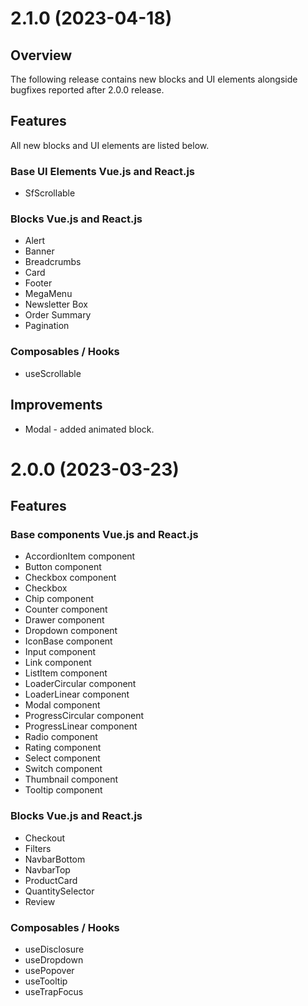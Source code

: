 # 2.1.0 (2023-04-18)
## Overview

The following release contains new blocks and UI elements alongside bugfixes reported after 2.0.0 release.

## Features

All new blocks and UI elements are listed below.

### Base UI Elements Vue.js and React.js

- SfScrollable 

### Blocks Vue.js and React.js

- Alert
- Banner
- Breadcrumbs
- Card
- Footer
- MegaMenu
- Newsletter Box
- Order Summary
- Pagination

### Composables / Hooks

- useScrollable

## Improvements

- Modal - added animated block.

# 2.0.0 (2023-03-23)

## Features

### Base components Vue.js and React.js

- AccordionItem component
- Button component
- Checkbox component
- Checkbox
- Chip component 
- Counter component 
- Drawer component 
- Dropdown component 
- IconBase component 
- Input component 
- Link component 
- ListItem component 
- LoaderCircular component 
- LoaderLinear component 
- Modal component 
- ProgressCircular component 
- ProgressLinear component 
- Radio component 
- Rating component 
- Select component 
- Switch component 
- Thumbnail component 
- Tooltip component 

### Blocks Vue.js and React.js

- Checkout
- Filters
- NavbarBottom
- NavbarTop
- ProductCard
- QuantitySelector
- Review

### Composables / Hooks

- useDisclosure
- useDropdown
- usePopover
- useTooltip
- useTrapFocus
